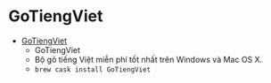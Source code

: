 # GoTiengViet
- [GoTiengViet](https://www.trankynam.com/gotv/)
  -  GoTiengViet
  - Bộ gõ tiếng Việt miễn phí tốt nhất trên Windows và Mac OS X.
  - `brew cask install GoTiengViet`
